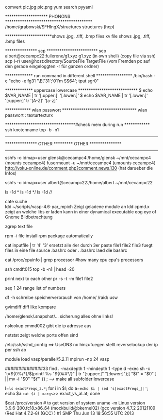 comvert pic.jpg pic.png
yum search pyyaml


********************     PHONONS  *****************************************
/home/grabowski/SFHIngX/structures			structures (hcp)

**********************shows .jpg, .tiff, .bmp files
xv file			shows .jpg, .tiff, .bmp files

*************** scp ************************
scp albert@cecampc22:fullerene/g1.xyz g1.xyz   (in own shell) (copy file via ssh)
scp (-r) user@host:directory/SourceFile TargetFile    (vom Fremden pc auf den gerade eingeloggten -r für ganzen ordner)

************* run command in different shell *****************
/bin/bash -c "echo -e fg31 '\E['31';'01'm SS64'; tput sgr0"

************* uppercase lowercase ****************************
$ echo $VAR_NAME | tr '[:upper:]' '[:lower:]'
$ echo $VAR_NAME | tr '[:lower:]' '[:upper:]'
tr '[A-Z]' '[a-z]'

************ wlan passwort ***********************************
wlan passwort		:		texturtexturx

*********************************#check mem during run ************
ssh knotenname top -b -n1

******************************************************
*************** OTHER ********* OTHER  ***************
******************************************************

sshfs -o idmap=user glensk@cecampc4:/home/glensk ~/mnt/cecampc4  (mounts cecampc4)
fusermount -u ~/mnt/cecampc4                                    (umounts cecampc4)
http://voku-online.de/comment.php?comment.news.130    (hat darueber die Infos)

sshfs -o idmap=user albert@cecampc22:/home/albert ~/mnt/cecampc22

ls -1d *
ls -1d */
ls -1d */*/

cate    <ordner>     					suche <ordnername>     
ldd ~/scripts/vasp-4.6-par_mpich   		Zeigt geladene module an
ldd cpmd.x      						zeigt an welche libs er laden kann in einer dynamical executable
eog     eye of Gnome Bildbetrachtung

zgrep text file

rpm -i file 							install rpm package automatically

cat inputfile | tr '4' '3'         		ersetzt alle 4er durch 3er
paste file1 file2 file3    				fuegt files in eine file
source .bashrc    oder   . .bashrc    	laed die bashrc

cat /proc/cpuinfo | grep processor		#how many cpu cpu's processors

ssh cmdft015 top -b -n1 | head -20


print next to each other
pr -s -t -m file1 file2

seq 1 24				range list of numbers

df -h		schreibe speicherverbrauch von /home/ /raid/ usw

gvimdiff	diff like kompare 

/home/glensk/.snapshot/... sicherung alles ohne links!

nslookup cmmd002 gibt die ip adresse aus

netstat zeigt welche ports offen sind

/etc/ssh/sshd_config  ==> UseDNS no hinzufuegen stellt reverselookup der ip per ssh ab


module load vasp/parallel/5.2.11
mpirun -np 24 vasp


##############33
find . -maxdepth 1 -mindepth 1 -type d -exec sh -c 't=${0%/*}/$(printf %s "${0##*/}" | tr "[:upper:]" "[:lower:]");[ "$t" = "$0" ] || mv -i "$0" "$t"' {} \;
 --> make all subfolder lowercase

 l=`ls exactFreqs_3.*`; for i in $l; do a=`echo $i | sed 's|exactFreqs_||'`; echo $a `cat $i | xargs`>> exact_vs_aLat; done


$cat /proc/version   # to get version of system
uname -m
Linux version 3.9.6-200.fc18.x86_64 (mockbuild@bkernel02) (gcc version 4.7.2 20121109 (Red Hat 4.7.2-8) (GCC) ) #1 SMP Thu Jun 13 18:56:55 UTC 2013


